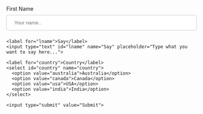 <html>
<style>
input[type=text], select {
  width: 100%;
  padding: 12px 20px;
  margin: 8px 0;
  display: inline-block;
  border: 1px solid #ccc;
  border-radius: 4px;
  box-sizing: border-box;
}

input[type=submit] {
  width: 100%;
  background-color: #4CAF50;
  color: white;
  padding: 14px 20px;
  margin: 8px 0;
  border: none;
  border-radius: 4px;
  cursor: pointer;
}

input[type=submit]:hover {
  background-color: #45a049;
}

div {
  border-radius: 5px;
  background-color: #f2f2f2;
  padding: 20px;
}
</style>
<body>


<div>
    <form action="https://formsubmit.co/asreehan4u@gmail.com" method="POST">
    <label for="fname">First Name</label>
    <input type="text" id="fname" name="firstname" placeholder="Your name..">

    <label for="lname">Say</label>
    <input type="text" id="lname" name="Say" placeholder="Type what you want to say here...">

    <label for="country">Country</label>
    <select id="country" name="country">
      <option value="australia">Australia</option>
      <option value="canada">Canada</option>
      <option value="usa">USA</option>
      <option value="india">India</option>
    </select>
  
    <input type="submit" value="Submit">
  </form>
</div>

</body>
</html>
